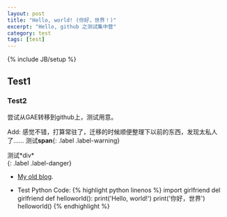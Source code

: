 ```yaml
---
layout: post
title: "Hello, world! (你好，世界！)"
excerpt: "Hello, github 之测试集中营"
category: test
tags: [test]
---
```

{% include JB/setup %}

## Test1

### Test2

尝试从GAE转移到github上，测试用意。

Add: 感觉不错，打算常驻了，迁移的时候顺便整理下以前的东西，发现太私人了……
<span>测试**span**</span>{: .label .label-warning}

<div markdown="1">
测试*div*
</div>
{: .label .label-danger}

- [My old blog](http://appblog.skydark.info).

- Test Python Code:
{% highlight python linenos %}
import girlfriend
del girlfriend
def helloworld():
    print('Hello, world!')
    print('你好，世界')
helloworld()
{% endhighlight %}

